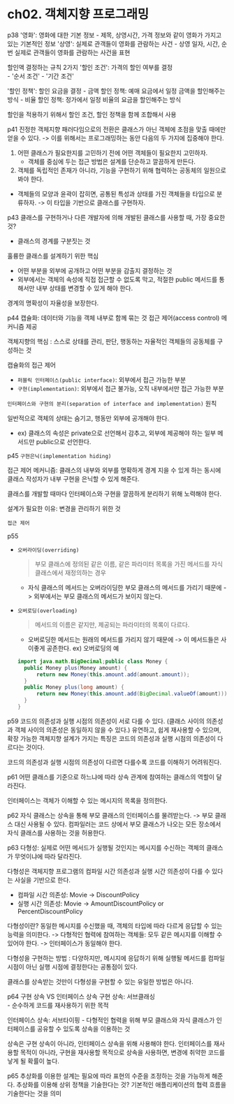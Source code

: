 # ch02. 객체지향 프로그래밍
p38
'영화': 영화에 대한 기본 정보
    - 제목, 상영시간, 가격 정보와 같이 영화가 가지고 있는 기본적인 정보
'상영': 실제로 관객들이 영화를 관람하는 사건
    - 상영 일자, 시간, 순번  실제로 관객들이 영화를 관람하는 사건을 표현
    
할인액 결정하는 규칙 2가지
'할인 조건': 가격의 할인 여부를 결정  
    - '순서 조건'
    - '기간 조건'
    
'할인 정책': 할인 요금을 결정
    - 금액 할인 정책: 예매 요금에서 일정 금액을 할인해주는 방식
    - 비율 할인 정책: 정가에서 일정 비율의 요금을 할인해주는 방식
    
할인을 적용하기 위해서 할인 조건, 할인 정책을 함께 조합해서 사용

p41
진정한 객체지향 패러다임으로의 전환은 클래스가 아닌 객체에 초점을 맞출 때에만 얻을 수 있다.
-> 이를 위해서는 프로그래밍하는 동안 다음의 두 가지에 집중해야 한다.
1. 어떤 클래스가 필요한지를 고민하기 전에 어떤 객체들이 필요한지 고민하자.
    - 객체를 중심에 두는 접근 방법은 설계를 단순하고 깔끔하게 만든다.
2. 객체를 독립적인 존재가 아니라, 기능을 구현하기 위해 협력하는 공동체의 일원으로 봐야 한다.
- 객체들의 모양과 윤곽이 잡히면, 공통된 특성과 상태를 가진 객체들을 타입으로 분류하자.
-> 이 타입을 기반으로 클래스를 구현하자.

p43
클래스를 구현하거나 다른 개발자에 의해 개발된 클래스를 사용할 때, 가장 중요한 것?
- 클래스의 경계를 구분짓는 것

훌륭한 클래스를 설계하기 위한 핵심
- 어떤 부분을 외부에 공개하고 어떤 부분을 감출지 결정하는 것
- 외부에서는 객체의 속성에 직접 접근할 수 없도록 막고,
적절한 public 메서드를 통해서만 내부 상태를 변경할 수 있게 해야 한다.

경계의 명확성이 자율성을 보장한다.

p44
캡슐화: 데이터와 기능을 객체 내부로 함께 묶는 것
접근 제어(access control) 메커니즘 제공

객체지향의 핵심
: 스스로 상태를 관리, 판단, 행동하는 자율적인 객체들의 공동체를 구성하는 것

캡슐화의 접근 제어
- `퍼블릭 인터페이스(public interface)`: 외부에서 접근 가능한 부분
- `구현(implementation)`: 외부에서 접근 불가능, 오직 내부에서만 접근 가능한 부분


`인터페이스와 구현의 분리(separation of interface and implementation)` 원칙

일반적으로 객체의 상태는 숨기고, 행동만 외부에 공개해야 한다. 
- ex) 클래스의 속성은 private으로 선언해서 감추고, 외부에 제공해야 하는 일부 메서드만 public으로 선언한다.
   
p45
`구현은닉(implementation hiding)`

접근 제어 메커니즘: 클래스의 내부와 외부를 명확하게 경계 지을 수 있게 하는 동시에
클래스 작성자가 내부 구현을 은닉할 수 있게 해준다.

클래스를 개발할 때마다 인터페이스와 구현을 깔끔하게 분리하기 위해 노력해야 한다.

설계가 필요한 이유: 변경을 관리하기 위한 것

`접근 제어`

p55
- `오버라이딩(overriding)`
    > 부모 클래스에 정의된 같은 이름, 같은 파라미터 목록을 가진 메서드를 자식 클래스에서 재정의하는 경우
    - 자식 클래스의 메서드는 오버라이딩한 부모 클래스의 메서드를 가리기 때문에 
    -> 외부에서는 부모 클래스의 메서드가 보이지 않는다. 
                        
- `오버로딩(overloading)`
    > 메서드의 이름은 같지만, 제공되는 파라미터의 목록이 다르다.
    - 오버로딩한 메서드는 원래의 메서드를 가리지 않기 때문에 
    -> 이 메서드들은 사이좋게 공존한다.
    ex) 오버로딩의 예
    ```java
    import java.math.BigDecimal;public class Money {
      public Money plus(Money amount) {
          return new Money(this.amount.add(amount.amount));
      } 
      public Money plus(long amount) {
          return new Money(this.amount.add(BigDecimal.valueOf(amount)));
      }
    }
    ```
p59
코드의 의존성과 실행 시점의 의존성이 서로 다를 수 있다.
(클래스 사이의 의존성과 객체 사이의 의존성은 동일하지 않을 수 있다.)
유연하고, 쉽게 재사용할 수 있으며, 확장 가능한 객체지향 설계가 가지는 특징은
코드의 의존성과 실행 시점의 의존성이 다르다는 것이다.

코드의 의존성과 실행 시점의 의존성이 다르면 다를수록 코드를 이해하기 어려워진다.

p61
어떤 클래스를 기준으로 하느냐에 따라 상속 관계에 참여하는 클래스의 역할이 달라진다.

인터페이스는 객체가 이해할 수 있는 메시지의 목록을 정의한다.

p62
자식 클래스는 상속을 통해 부모 클래스의 인터페이스를 물려받는다.
    -> 부모 클래스 대신 사용될 수 있다.
컴파일러는 코드 상에서 부모 클래스가 나오는 모든 장소에서 자식 클래스를 사용하는 것을 허용한다.

p63
다형성: 실제로 어떤 메서드가 실행될 것인지는 메시지를 수신하는 객체의 클래스가 무엇이냐에 따라 달라진다.

다형성은 객체지향 프로그램의 컴파일 시간 의존성과 실행 시간 의존성이 다를 수 있다는 사실을 기반으로 한다.

- 컴파일 시간 의존성: Movie -> DiscountPolicy
- 실행 시간 의존성: Movie -> AmountDiscountPolicy or PercentDiscountPolicy

다형성이란? 동일한 메시지를 수신했을 때, 객체의 타입에 따라 다르게 응답할 수 있는 능력을 의미한다.
-> 다형적인 협력에 참여하는 객체들: 모두 같은 메시지를 이해할 수 있어야 한다.
-> 인터페이스가 동일해야 한다.

다형성을 구현하는 방법
 : 다양하지만, 메시지에 응답하기 위해 실행될 메서드를 컴파일 시점이 아닌 실행 시점에 결정한다는 공통점이 있다.

클래스를 상속받는 것만이 다형성을 구현할 수 있는 유일한 방법은 아니다.


p64
구현 상속 VS 인터페이스 상속
구현 상속: 서브클래싱    
    - 순수하게 코드를 재사용하기 위한 목적
    
인터페이스 상속: 서브타이핑
    - 다형적인 협력을 위해 부모 클래스와 자식 클래스가 인터페이스를 공유할 수 있도록 상속을 이용하는 것
    
상속은 구현 상속이 아니라, 인터페이스 상속을 위해 사용해야 한다.
인터페이스를 재사용할 목적이 아니라, 구현을 재사용할 목적으로 상속을 사용하면,
변경에 취약한 코드를 낳게 될 확률이 높다.

p65
추상화를 이용한 설계는 필요에 따라 표현의 수준을 조정하는 것을 가능하게 해준다.
추상화를 이용해 상위 정책을 기술한다는 것?
기본적인 애플리케이션의 협력 흐름을 기술한다는 것을 의미
